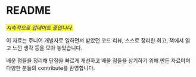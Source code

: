 # README

_<mark style="color:blue;">지속적으로 업데이트 중입니다.</mark>_

&#x20;이 자료는 주니어 개발자로 일하면서 받았던 코드 리뷰, 스스로 정리한 회고, 책에서 읽고 느낀 생각 등을 모아 놓았습니다.&#x20;

&#x20;배운 점들을 정리해 단점을 빠르게 개선하고 배울 점들을 상기하기 위해 만든 자료이며 다양한 분들의 contribute를 환영합니다.

